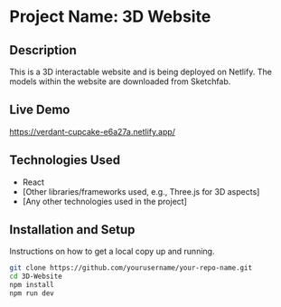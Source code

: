 # Project Name: 3D Website

## Description
This is a 3D interactable website and is being deployed on Netlify. The models within the website are downloaded from Sketchfab.

## Live Demo
https://verdant-cupcake-e6a27a.netlify.app/

## Technologies Used
- React
- [Other libraries/frameworks used, e.g., Three.js for 3D aspects]
- [Any other technologies used in the project]

## Installation and Setup
Instructions on how to get a local copy up and running.

```bash
git clone https://github.com/yourusername/your-repo-name.git
cd 3D-Website
npm install
npm run dev
